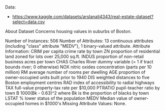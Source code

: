 
Data:
- https://www.kaggle.com/datasets/arslanali4343/real-estate-dataset?select=data.csv


About Dataset
Concerns housing values in suburbs of Boston.

Number of Instances: 506
Number of Attributes: 13 continuous attributes (including "class"
attribute "MEDV"), 1 binary-valued attribute.
Attribute Information:
CRIM per capita crime rate by town
ZN proportion of residential land zoned for lots over
25,000 sq.ft.
INDUS proportion of non-retail business acres per town
CHAS Charles River dummy variable (= 1 if tract bounds
river; 0 otherwise)
NOX nitric oxides concentration (parts per 10 million)
RM average number of rooms per dwelling
AGE proportion of owner-occupied units built prior to 1940
DIS weighted distances to five Boston employment centres
RAD index of accessibility to radial highways
TAX full-value property-tax rate per $10,000
PTRATIO pupil-teacher ratio by town
B 1000(Bk - 0.63)^2 where Bk is the proportion of blacks
by town
LSTAT % lower status of the population
MEDV Median value of owner-occupied homes in $1000's
Missing Attribute Values: None.

